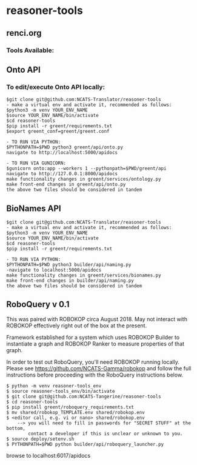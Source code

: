 # reasoner-tools
## renci.org

### Tools Available:

## Onto API
### To edit/execute Onto API locally:

```
$git clone git@github.com:NCATS-Translator/reasoner-tools
- make a virtual env and activate it, recommended as follows:
$python3 -m venv YOUR_ENV_NAME
$source YOUR_ENV_NAME/bin/activate
$cd reasoner-tools
$pip install -r greent/requirements.txt
$export greent_conf=greent/greent.conf

- TO RUN VIA PYTHON:
$PYTHONPATH=$PWD python3 greent/api/onto.py
navigate to http://localhost:5000/apidocs

- TO RUN VIA GUNICORN:
$gunicorn onto:app --workers 1 --pythonpath=$PWD/greent/api
navigate to http://127.0.0.1:8000/apidocs
make functionality changes in greent/services/ontology.py
make front-end changes in greent/api/onto.py
the above two files should be considered in tandem
```

## BioNames API

```
$git clone git@github.com:NCATS-Translator/reasoner-tools
- make a virtual env and activate it, recommended as follows:
$python3 -m venv YOUR_ENV_NAME
$source YOUR_ENV_NAME/bin/activate
$cd reasoner-tools
$pip install -r greent/requirements.txt

- TO RUN VIA PYTHON:
$PYTHONPATH=$PWD python3 builder/api/naming.py
-navigate to localhost:5000/apidocs
make functionality changes in greent/services/bionames.py
make front-end changes in builder/api/naming.py
the above two files should be considered in tandem
```

## RoboQuery v 0.1

This was paired with ROBOKOP circa August 2018. May not interact with ROBOKOP
effectively right out of the box at the present.

Framework established for a system which uses ROBOKOP Builder to instantiate a graph 
and ROBOKOP Ranker to measure properties of that graph.

In order to test out RoboQuery, you'll need ROBOKOP running locally.
Please see https://github.com/NCATS-Gamma/robokop and follow the full
instructions before proceeding with the RoboQuery instructions below.

``` To test or try-out RoboQuery:
$ python -m venv reasoner-tools_env
$ source reasoner-tools_env/bin/activate
$ git clone git@github.com:NCATS-Tangerine/reasoner-tools
$ cd reasoner-tools
$ pip install greent/roboquery_requirements.txt
$ mv shared/robokop_TEMPLATE.env shared/robokop.env
$ <editor call, e.g. vi or nano> shared/robokop.env
    --> you will need to fill in passwords for "SECRET STUFF" at the bottom,
        contact a developer if this is unclear or unknown to you.
$ source deploy/setenv.sh
$ PYTHONPATH=$PWD python builder/api/roboquery_launcher.py
```
browse to localhost:6017/apidocs